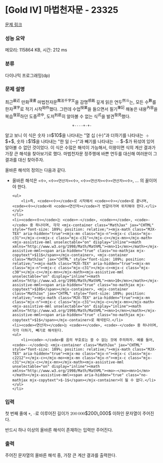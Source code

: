 # [Gold IV] 마법천자문 - 23325 

[문제 링크](https://www.acmicpc.net/problem/23325) 

### 성능 요약

메모리: 115864 KB, 시간: 212 ms

### 분류

다이나믹 프로그래밍(dp)

### 문제 설명

<p>최근<sup>最近</sup> 만화<sup>漫畫</sup> 마법천자문<sup>魔法千字文</sup>을 감명<sup>感銘</sup> 깊게 읽은 연두<sup>然斗</sup>는, 모든 수<sup>數</sup>를 한자<sup>漢字</sup>로 적기 시작<sup>始作</sup>했다. 그런데 수업<sup>授業</sup>을 들으면서 필기<sup>筆記</sup> 해놓은 내용<sup>內容</sup>을 복습<sup>復習</sup>하던 도중<sup>途中</sup>, 도저<sup>到底</sup>히 알아볼 수 없는 식<sup>式</sup>을 발견<sup>發見</sup>했다.</p>

<p style="text-align: center;"><code>+----+-+-</code></p>

<p>알고 보니 이 식은 숫자 <mjx-container class="MathJax" jax="CHTML" style="font-size: 109%; position: relative;"><mjx-math class="MJX-TEX" aria-hidden="true"><mjx-mn class="mjx-n"><mjx-c class="mjx-c31"></mjx-c><mjx-c class="mjx-c30"></mjx-c></mjx-mn></mjx-math><mjx-assistive-mml unselectable="on" display="inline"><math xmlns="http://www.w3.org/1998/Math/MathML"><mn>10</mn></math></mjx-assistive-mml><span aria-hidden="true" class="no-mathjax mjx-copytext">$10$</span></mjx-container>을 나타내는 "열 십 (十)"과 더하기를 나타내는 <mjx-container class="MathJax" jax="CHTML" style="font-size: 109%; position: relative;"><mjx-math class="MJX-TEX" aria-hidden="true"><mjx-mo class="mjx-n"><mjx-c class="mjx-c2B"></mjx-c></mjx-mo></mjx-math><mjx-assistive-mml unselectable="on" display="inline"><math xmlns="http://www.w3.org/1998/Math/MathML"><mo>+</mo></math></mjx-assistive-mml><span aria-hidden="true" class="no-mathjax mjx-copytext">$+$</span></mjx-container>, 숫자 <mjx-container class="MathJax" jax="CHTML" style="font-size: 109%; position: relative;"><mjx-math class="MJX-TEX" aria-hidden="true"><mjx-mn class="mjx-n"><mjx-c class="mjx-c31"></mjx-c></mjx-mn></mjx-math><mjx-assistive-mml unselectable="on" display="inline"><math xmlns="http://www.w3.org/1998/Math/MathML"><mn>1</mn></math></mjx-assistive-mml><span aria-hidden="true" class="no-mathjax mjx-copytext">$1$</span></mjx-container>을 나타내는 "한 일 (一)"과 빼기를 나타내는 <mjx-container class="MathJax" jax="CHTML" style="font-size: 109%; position: relative;"><mjx-math class="MJX-TEX" aria-hidden="true"><mjx-mo class="mjx-n"><mjx-c class="mjx-c2212"></mjx-c></mjx-mo></mjx-math><mjx-assistive-mml unselectable="on" display="inline"><math xmlns="http://www.w3.org/1998/Math/MathML"><mo>−</mo></math></mjx-assistive-mml><span aria-hidden="true" class="no-mathjax mjx-copytext">$-$</span></mjx-container>가 뒤섞여 있어 알아볼 수 없던 것이었다. 이 식은 수많은 해석이 가능해서, 이왕이면 식의 계산 결과가 가장 큰 해석을 찾아보기로 했다. 마법천자문 정주행에 바쁜 연두를 대신해 여러분이 그 결과를 대신 찾아주자.</p>

<p>올바른 해석의 정의는 다음과 같다.</p>

<ul>
	<li>올바른 해석은 <code><수></code>, <code><수><연산자><수></code>, <code><수><연산자><수><연산자><수></code>, … 의 꼴이어야 한다.

	<ul>
		<li>즉, <code><수></code>로 시작해서 <code><수></code>로 끝나며, <code><수></code>와 <code><연산자></code>가 번갈아가며 위치해야 한다.</li>
	</ul>
	</li>
	<li><code><수></code>는 <code>+-</code>, <code>+</code>, <code>-</code> 중 하나이며, 각각 <mjx-container class="MathJax" jax="CHTML" style="font-size: 109%; position: relative;"><mjx-math class="MJX-TEX" aria-hidden="true"><mjx-mn class="mjx-n"><mjx-c class="mjx-c31"></mjx-c><mjx-c class="mjx-c31"></mjx-c></mjx-mn></mjx-math><mjx-assistive-mml unselectable="on" display="inline"><math xmlns="http://www.w3.org/1998/Math/MathML"><mn>11</mn></math></mjx-assistive-mml><span aria-hidden="true" class="no-mathjax mjx-copytext">$11$</span></mjx-container>, <mjx-container class="MathJax" jax="CHTML" style="font-size: 109%; position: relative;"><mjx-math class="MJX-TEX" aria-hidden="true"><mjx-mn class="mjx-n"><mjx-c class="mjx-c31"></mjx-c><mjx-c class="mjx-c30"></mjx-c></mjx-mn></mjx-math><mjx-assistive-mml unselectable="on" display="inline"><math xmlns="http://www.w3.org/1998/Math/MathML"><mn>10</mn></math></mjx-assistive-mml><span aria-hidden="true" class="no-mathjax mjx-copytext">$10$</span></mjx-container>, <mjx-container class="MathJax" jax="CHTML" style="font-size: 109%; position: relative;"><mjx-math class="MJX-TEX" aria-hidden="true"><mjx-mn class="mjx-n"><mjx-c class="mjx-c31"></mjx-c></mjx-mn></mjx-math><mjx-assistive-mml unselectable="on" display="inline"><math xmlns="http://www.w3.org/1998/Math/MathML"><mn>1</mn></math></mjx-assistive-mml><span aria-hidden="true" class="no-mathjax mjx-copytext">$1$</span></mjx-container>로 해석된다.</li>
	<li><code><연산자></code>는 <code>+</code>, <code>-</code> 중 하나이며, 각각 더하기, 빼기로 해석된다.
	<ul>
		<li><code>-</code>를 음의 부호로는 쓸 수 없는 것에 주의하자. 예를 들어, <code>--</code>는 <mjx-container class="MathJax" jax="CHTML" style="font-size: 109%; position: relative;"><mjx-math class="MJX-TEX" aria-hidden="true"><mjx-mo class="mjx-n"><mjx-c class="mjx-c2212"></mjx-c></mjx-mo><mjx-mn class="mjx-n"><mjx-c class="mjx-c31"></mjx-c></mjx-mn></mjx-math><mjx-assistive-mml unselectable="on" display="inline"><math xmlns="http://www.w3.org/1998/Math/MathML"><mo>−</mo><mn>1</mn></math></mjx-assistive-mml><span aria-hidden="true" class="no-mathjax mjx-copytext">$-1$</span></mjx-container>이 될 수 없다.</li>
	</ul>
	</li>
</ul>

### 입력 

 <p>첫 번째 줄에 <code>+</code>, <code>-</code>로 이루어진 길이가 <mjx-container class="MathJax" jax="CHTML" style="font-size: 109%; position: relative;"><mjx-math class="MJX-TEX" aria-hidden="true"><mjx-mn class="mjx-n"><mjx-c class="mjx-c32"></mjx-c><mjx-c class="mjx-c30"></mjx-c><mjx-c class="mjx-c30"></mjx-c></mjx-mn><mjx-mstyle><mjx-mspace style="width: 0.167em;"></mjx-mspace></mjx-mstyle><mjx-mn class="mjx-n"><mjx-c class="mjx-c30"></mjx-c><mjx-c class="mjx-c30"></mjx-c><mjx-c class="mjx-c30"></mjx-c></mjx-mn></mjx-math><mjx-assistive-mml unselectable="on" display="inline"><math xmlns="http://www.w3.org/1998/Math/MathML"><mn>200</mn><mstyle scriptlevel="0"><mspace width="0.167em"></mspace></mstyle><mn>000</mn></math></mjx-assistive-mml><span aria-hidden="true" class="no-mathjax mjx-copytext">$200\,000$</span></mjx-container> 이하인 문자열이 주어진다.</p>

<p>반드시 하나 이상의 올바른 해석이 존재하는 입력만 주어진다.</p>

### 출력 

 <p>주어진 문자열의 올바른 해석 중, 가장 큰 계산 결과를 출력한다. </p>

